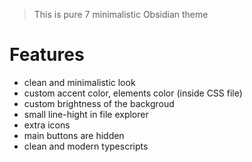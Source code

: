 >This is pure 7 minimalistic Obsidian theme

# Features
- clean and minimalistic look
- custom accent color, elements color (inside CSS file)
- custom brightness of the backgroud
- small line-hight in file explorer
- extra icons
- main buttons are hidden
- clean and modern typescripts
